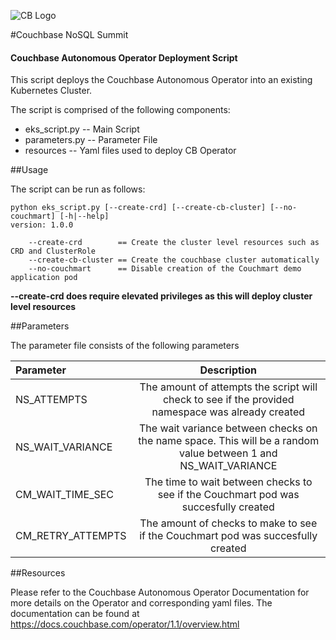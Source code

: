 ![CB Logo](https://www.couchbase.com/webfiles/1552355627964/images/couchbase_logo.svg)

#Couchbase NoSQL Summit
#### Couchbase Autonomous Operator Deployment Script 

This script deploys the Couchbase Autonomous Operator into an existing Kubernetes Cluster.

The script is comprised of the following components:

* eks_script.py 	-- Main Script
* parameters.py  -- Parameter File
* resources		-- Yaml files used to deploy CB Operator

##Usage

The script can be run as follows:

```
python eks_script.py [--create-crd] [--create-cb-cluster] [--no-couchmart] [-h|--help]
version: 1.0.0

	--create-crd  		== Create the cluster level resources such as CRD and ClusterRole
	--create-cb-cluster	== Create the couchbase cluster automatically
	--no-couchmart		== Disable creation of the Couchmart demo application pod
```

**--create-crd does require elevated privileges  as this will deploy cluster level resources**


##Parameters

The parameter file consists of the following parameters

|Parameter             | Description                                      |
|:---------------------|:------------------------------------------------:|
|NS_ATTEMPTS				| The amount of attempts the script will check to see if the provided namespace was already created|
|NS\_WAIT\_VARIANCE	   | The wait variance between checks on the name space.  This will be a random value between 1 and NS\_WAIT\_VARIANCE|
|CM\_WAIT\_TIME\_SEC	| The time to wait between checks to see if the Couchmart pod was succesfully created|
|CM\_RETRY\_ATTEMPTS	| The amount of checks to make to see if the Couchmart pod was succesfully created|

##Resources

Please refer to the Couchbase Autonomous Operator Documentation for more details on the Operator and corresponding yaml files.  The documentation can be found at <https://docs.couchbase.com/operator/1.1/overview.html>


 

